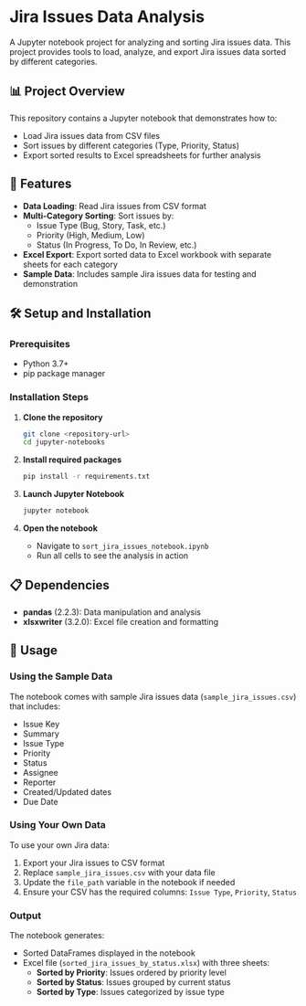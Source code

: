 # Jira Issues Data Analysis

A Jupyter notebook project for analyzing and sorting Jira issues data. This project provides tools to load, analyze, and export Jira issues data sorted by different categories.

## 📊 Project Overview

This repository contains a Jupyter notebook that demonstrates how to:

- Load Jira issues data from CSV files
- Sort issues by different categories (Type, Priority, Status)
- Export sorted results to Excel spreadsheets for further analysis

## 🚀 Features

- **Data Loading**: Read Jira issues from CSV format
- **Multi-Category Sorting**: Sort issues by:
  - Issue Type (Bug, Story, Task, etc.)
  - Priority (High, Medium, Low)
  - Status (In Progress, To Do, In Review, etc.)
- **Excel Export**: Export sorted data to Excel workbook with separate sheets for each category
- **Sample Data**: Includes sample Jira issues data for testing and demonstration

## 🛠️ Setup and Installation

### Prerequisites

- Python 3.7+
- pip package manager

### Installation Steps

1. **Clone the repository**

   ```bash
   git clone <repository-url>
   cd jupyter-notebooks
   ```

2. **Install required packages**

   ```bash
   pip install -r requirements.txt
   ```

3. **Launch Jupyter Notebook**

   ```bash
   jupyter notebook
   ```

4. **Open the notebook**

   - Navigate to `sort_jira_issues_notebook.ipynb`
   - Run all cells to see the analysis in action

## 📋 Dependencies

- **pandas** (2.2.3): Data manipulation and analysis
- **xlsxwriter** (3.2.0): Excel file creation and formatting

## 🔧 Usage

### Using the Sample Data

The notebook comes with sample Jira issues data (`sample_jira_issues.csv`) that includes:

- Issue Key
- Summary
- Issue Type
- Priority
- Status
- Assignee
- Reporter
- Created/Updated dates
- Due Date

### Using Your Own Data

To use your own Jira data:

1. Export your Jira issues to CSV format
2. Replace `sample_jira_issues.csv` with your data file
3. Update the `file_path` variable in the notebook if needed
4. Ensure your CSV has the required columns: `Issue Type`, `Priority`, `Status`

### Output

The notebook generates:

- Sorted DataFrames displayed in the notebook
- Excel file (`sorted_jira_issues_by_status.xlsx`) with three sheets:
  - **Sorted by Priority**: Issues ordered by priority level
  - **Sorted by Status**: Issues grouped by current status
  - **Sorted by Type**: Issues categorized by issue type
